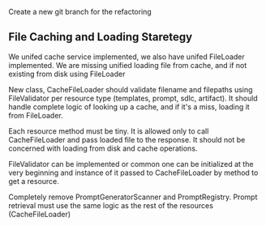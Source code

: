 Create a new git branch for the refactoring

## File Caching and Loading Staretegy

We unifed cache service implemented, we also have unifed FileLoader implemented. We are missing unified loading file from cache, and if not existing from disk using FileLoader

New class, CacheFileLoader should validate filename and filepaths using FileValidator per resource type (templates, prompt, sdlc, artifact). It should handle complete logic of looking up a cache, and if it's a miss, loading it from FileLoader.

Each resource method must be tiny. It is allowed only to call CacheFileLoader and pass loaded file to the response. It should not be concerned with loading from disk and cache operations.

FileValidator can be implemented or common one can be initialized at the very beginning and instance of it passed to CacheFileLoader by method to get a resource.

Completely remove PromptGeneratorScanner and PromptRegistry. Prompt retrieval must use the same logic as the rest of the resources (CacheFileLoader)
